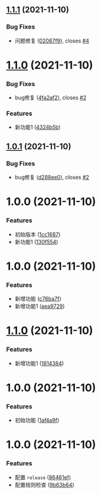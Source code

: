 ## [1.1.1](https://github.com/Inlve/test-release/compare/v1.1.0...v1.1.1) (2021-11-10)


### Bug Fixes

* 问题修复 ([02087f9](https://github.com/Inlve/test-release/commit/02087f990845cfa3cae4f7204f31b8901b148ad6)), closes [#4](https://github.com/Inlve/test-release/issues/4)

# [1.1.0](https://github.com/Inlve/test-release/compare/v1.0.1...v1.1.0) (2021-11-10)


### Bug Fixes

* bug修复 ([4fa2af2](https://github.com/Inlve/test-release/commit/4fa2af254fbae49c1a119f0d01b1e33aeca81545)), closes [#2](https://github.com/Inlve/test-release/issues/2)


### Features

* 新功能1 ([4324b5b](https://github.com/Inlve/test-release/commit/4324b5bf0bf679c982f903e87cd71caf98e800b0))

## [1.0.1](https://github.com/Inlve/test-release/compare/v1.0.0...v1.0.1) (2021-11-10)


### Bug Fixes

* bug修复 ([d288ee0](https://github.com/Inlve/test-release/commit/d288ee06572b3bcb7c5e15628faae9683cf02c49)), closes [#2](https://github.com/Inlve/test-release/issues/2)

# 1.0.0 (2021-11-10)


### Features

* 初始版本 ([1cc1687](https://github.com/Inlve/test-release/commit/1cc1687bec818c95305ae6ae2e21b10ca341b61c))
* 新功能1 ([130f554](https://github.com/Inlve/test-release/commit/130f554fcf0fdfc5f7ce8d2a5feb60f0f376bc5a))

# 1.0.0 (2021-11-10)


### Features

* 新增功能 ([c76ba7f](https://github.com/Inlve/test-release/commit/c76ba7f168080e5169a27cfe02a21779ba96632e))
* 新增功能1 ([aea9729](https://github.com/Inlve/test-release/commit/aea97295bfe7f18f078637ec5d5862da6652ffaf))

# [1.1.0](https://github.com/Inlve/test-release/compare/v1.0.0...v1.1.0) (2021-11-10)


### Features

* 新增功能1 ([1814384](https://github.com/Inlve/test-release/commit/1814384fef96d3a30dab983dcdd350c15a0198a8))

# 1.0.0 (2021-11-10)


### Features

* 初始功能 ([1af4a9f](https://github.com/Inlve/test-release/commit/1af4a9fe1e24f47d38ce0dee15ee611910371369))

# 1.0.0 (2021-11-10)


### Features

* 配置 `release` ([86461ef](https://github.com/Inlve/test-release/commit/86461ef83d8661c87fa086fd9442c10e9143eddd))
* 配置规则检查 ([9b63b64](https://github.com/Inlve/test-release/commit/9b63b646ad5aee5f282fd4bababb2ff0a55e564b))
